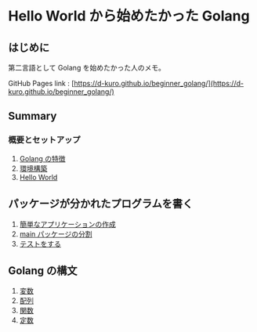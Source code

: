 # Hello World から始めたかった Golang

## はじめに

第二言語として Golang を始めたかった人のメモ。

GitHub Pages link : [https://d-kuro.github.io/beginner_golang/](https://d-kuro.github.io/beginner_golang/)

## Summary

### 概要とセットアップ

1. [Golang の特徴](./section1_setup/overview.md)
2. [環境構築](./section1_setup/install.md)
3. [Hello World](./section1_setup/helloworld.md)

## パッケージが分かれたプログラムを書く

1. [簡単なアプリケーションの作成](./section2_app/application.md)
2. [main パッケージの分割](./section2_app/split_main.md)
3. [テストをする](./section2_app/test.md)

## Golang の構文

1. [変数](./section3_grammar/variable.md)
2. [配列](./section3_grammar/array.md)
3. [関数](./section3_grammar/function.md)
4. [定数](./section3_grammar/const.md)
